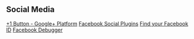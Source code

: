 ## Social Media

[+1 Button - Google+ Platform](https://developers.google.com/+/web/+1button/)
[Facebook Social Plugins](http://developers.facebook.com/docs/plugins/)
[Find your Facebook ID](http://findmyfacebookid.com/)
[Facebook Debugger](https://developers.facebook.com/tools/debug)
